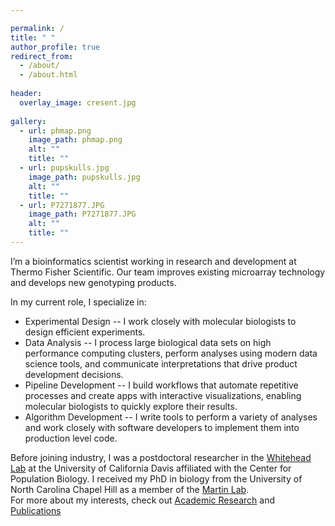 ```yaml
---

permalink: /
title: " "
author_profile: true
redirect_from: 
  - /about/
  - /about.html
  
header:
  overlay_image: cresent.jpg 
  
gallery:
  - url: phmap.png
    image_path: phmap.png
    alt: ""
    title: ""
  - url: pupskulls.jpg
    image_path: pupskulls.jpg
    alt: ""
    title: ""
  - url: P7271877.JPG
    image_path: P7271877.JPG
    alt: ""
    title: "" 
---
```




I’m a bioinformatics scientist working in research and development at Thermo Fisher Scientific.
Our team improves existing microarray technology and develops new genotyping products. 

In my current role, I specialize in:

  - Experimental Design -- I work closely with molecular biologists to design efficient experiments.
  - Data Analysis -- I process large biological data sets on high performance computing clusters,
  perform analyses using modern data science tools, and communicate interpretations that drive product development decisions.
  - Pipeline Development -- I build workflows that automate repetitive processes and create apps with interactive visualizations, 
  enabling molecular biologists to quickly explore their results.
  - Algorithm Development -- I write tools to perform a variety of analyses and work closely with software developers to implement 
  them into production level code.
   

Before joining industry, I was a postdoctoral researcher in the [Whitehead Lab](https://whiteheadresearch.wordpress.com/) 
at the University of California Davis affiliated with the Center for Population Biology. 
I received my PhD in biology from the University of North Carolina Chapel Hill 
as a member of the [Martin Lab](http://ib.berkeley.edu/labs/martin/).  
For more about my interests, check out [Academic Research](https://joemcgirr.github.io/research/) 
and [Publications](https://joemcgirr.github.io/publications/)






